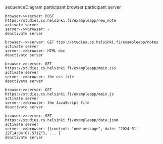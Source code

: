 sequenceDiagram
    participant browser
    participant server


    browser->>server: POST https://studies.cs.helsinki.fi/exampleapp/new_note
    activate server
    server-->>browser: -
    deactivate server

    browser-->>server: GET ttps://studies.cs.helsinki.fi/exampleapp/notes
    activate server
    server-->>browser: HTML doc
    deactivate server

    browser->>server: GET https://studies.cs.helsinki.fi/exampleapp/main.css
    activate server
    server-->>browser: the css file
    deactivate server

    browser->>server: GET https://studies.cs.helsinki.fi/exampleapp/main.js
    activate server
    server-->>browser: the JavaScript file
    deactivate server

    browser->>server: GET https://studies.cs.helsinki.fi/exampleapp/data.json
    activate server
    server-->>browser: [{content: "new message", date: "2024-01-22T14:04:07.571Z"}, ... ]
    deactivate server    





